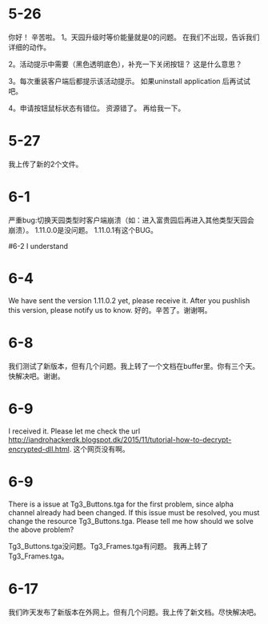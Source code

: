 
# 5-26
你好！ 辛苦啦。
1。天园升级时等价能量就是0的问题。
在我们不出现，告诉我们详细的动作。

2。活动提示中需要（黑色透明底色），补充一下关闭按钮？
    这是什么意思？

3。每次重装客户端后都提示该活动提示。
    如果uninstall application 后再试试吧。

4。申请按钮鼠标状态有错位。
    资源错了。 再给我一下。
   
# 5-27
我上传了新的2个文件。

# 6-1
严重bug:切换天园类型时客户端崩溃（如：进入富贵园后再进入其他类型天园会崩溃）。
1.11.0.0是没问题。 1.11.0.1有这个BUG。

#6-2
I understand

# 6-4
We have sent the version 1.11.0.2 yet, please receive it. After you pushlish this version, please notify us to know.
好的。辛苦了。谢谢啊。

# 6-8
我们测试了新版本，但有几个问题。我上转了一个文档在buffer里。你有三个天。快解决吧。谢谢。

# 6-9
I received it.
Please let me check the url http://iandrohackerdk.blogspot.dk/2015/11/tutorial-how-to-decrypt-encrypted-dll.html.
这个网页没有啊。

# 6-9
There is a issue at Tg3_Buttons.tga for the first problem, since alpha channel already had been changed.
If this issue must be resolved, you must change the resource Tg3_Buttons.tga.
Please tell me how should we solve the above problem?

Tg3_Buttons.tga没问题。Tg3_Frames.tga有问题。
我再上转了Tg3_Frames.tga。

# 6-17
我们昨天发布了新版本在外网上。但有几个问题。我上传了新文档。尽快解决吧。

